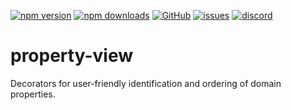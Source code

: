 [![npm version](https://img.shields.io/npm/v/@itrocks/property-view?logo=npm)](https://www.npmjs.org/package/@itrocks/property-view)
[![npm downloads](https://img.shields.io/npm/dm/@itrocks/property-view)](https://www.npmjs.org/package/@itrocks/property-view)
[![GitHub](https://img.shields.io/github/last-commit/itrocks-ts/property-view?color=2dba4e&label=commit&logo=github)](https://github.com/itrocks-ts/property-view)
[![issues](https://img.shields.io/github/issues/itrocks-ts/property-view)](https://github.com/itrocks-ts/property-view/issues)
[![discord](https://img.shields.io/discord/1314141024020467782?color=7289da&label=discord&logo=discord&logoColor=white)](https://25.re/ditr)

# property-view

Decorators for user-friendly identification and ordering of domain properties.
